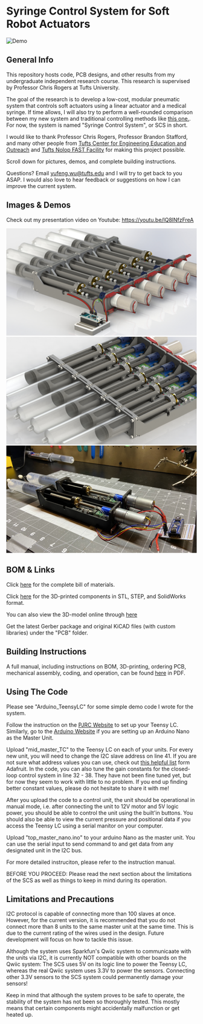 # Syringe Control System for Soft Robot Actuators

![Demo](https://github.com/EricYufengWu/PneumaticSyringeSystem/blob/master/Documentation/Demo.gif)

## General Info

This repository hosts code, PCB designs, and other results from my undergraduate independent research course. This research is supervised by Professor Chris Rogers at Tufts University.

The goal of the research is to develop a low-cost, modular pneumatic system that controls soft actuators using a linear actuator and a medical syringe. If time allows, I will also try to perform a well-rounded comparison between my new system and traditional controlling methods like [this one.](https://softroboticstoolkit.com/book/control-board). For now, the system is named "Syringe Control System", or SCS in short.

I would like to thank Professor Chris Rogers, Professor Brandon Stafford, and many other people from [Tufts Center for Engineering Education and Outreach](https://ceeo.tufts.edu/) and [Tufts Nolop FAST Facility](https://nolop.org/) for making this project possible.

Scroll down for pictures, demos, and complete building instructions.

Questions? Email yufeng.wu@tufts.edu and I will try to get back to you ASAP. I would also love to hear feedback or suggestions on how I can improve the current system.

## Images & Demos

Check out my presentation video on Youtube: https://youtu.be/lQ8lNfzFreA

![Rendering 01](https://github.com/EricYufengWu/PneumaticSyringeSystem/blob/master/Documentation/05_16_20_Render03.JPG)
![Rendering 02](https://github.com/EricYufengWu/PneumaticSyringeSystem/blob/master/Documentation/05_04_20_Render02.JPG)
![Working Demo](https://github.com/EricYufengWu/PneumaticSyringeSystem/blob/master/Documentation/v3_2_units.jpeg)

## BOM & Links

Click [here](https://docs.google.com/spreadsheets/d/1QlE3OmNmio2WvQ-pDKSaTucrADuNShoU5-5D75yimro/edit?usp=sharing) for the complete bill of materials.

Click [here](https://grabcad.com/library/linear-syringe-system-for-controlling-soft-robot-actuators-1/details?folder_id=8379164) for the 3D-printed components in STL, STEP, and SolidWorks format.

You can also view the 3D-model online through [here](https://autode.sk/2SUinZA)

Get the latest Gerber package and original KiCAD files (with custom libraries) under the "PCB" folder.

## Building Instructions

A full manual, including instructions on BOM, 3D-printing, ordering PCB, mechanical assembly, coding, and operation, can be found [here](https://github.com/EricYufengWu/PneumaticSyringeSystem/blob/master/Documentation/SCS_Manual_v3.1.pdf) in PDF. 

## Using The Code

Please see "Arduino_TeensyLC" for some simple demo code I wrote for the system.

Follow the instruction on the [PJRC Website](https://www.pjrc.com/teensy/teensyLC.html) to set up your Teensy LC. Similarly, go to the [Arduino Website](https://www.arduino.cc/en/Guide/ArduinoNano) if you are setting up an Arduino Nano as the Master Unit.

Upload "mid_master_TC" to the Teensy LC on each of your units. For every new unit, you will need to change the I2C slave address on line 41. If you are not sure what address values you can use, check out [this helpful list](https://learn.adafruit.com/i2c-addresses/the-list) form Adafruit. In the code, you can also tune the gain constants for the closed-loop control system in line 32 - 38. They have not been fine tuned yet, but for now they seem to work with little to no problem. If you end up finding better constant values, please do not hesitate to share it with me!

After you upload the code to a control unit, the unit should be operational in manual mode, i.e. after connecting the unit to 12V motor and 5V logic power, you should be able to control the unit using the built'in buttons. You should also be able to view the current pressure and positional data if you access the Teensy LC using a serial manitor on your computer.

Upload "top_master_nano.ino" to your arduino Nano as the master unit. You can use the serial input to send command to and get data from any designated unit in the I2C bus.

For more detailed instruciton, please refer to the instruction manual.

BEFORE YOU PROCEED: Please read the next section about the limitations of the SCS as well as things to keep in mind during its operation. 


## Limitations and Precautions
I2C protocol is capable of connecting more than 100 slaves at once. However, for the current version, it is recommended that you do not connect more than 8 units to the same master unit at the same time. This is due to the current rating of the wires used in the design. Future development will focus on how to tackle this issue.

Although the system uses Sparkfun's Qwiic system to communicaate with the units via I2C, it is currently NOT compatible with other boards on the Qwiic system: The SCS uses 5V on its logic line to power the Teensy LC, whereas the real Qwiic system uses 3.3V to power the sensors. Connecting other 3.3V sensors to the SCS system could permanently damage your sensors!

Keep in mind that although the system proves to be safe to operate, the stability of the system has not been so thoroughly tested. This mostly means that certain components might accidentally malfunction or get heated up. 